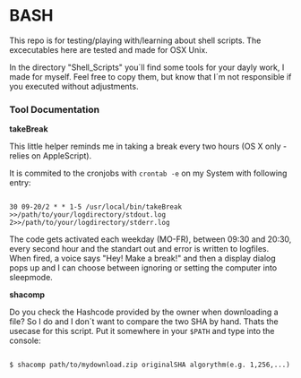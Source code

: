 # BASH

This repo is for testing/playing with/learning about shell scripts.
The excecutables here are tested and made for OSX Unix.

In the directory "Shell_Scripts" you´ll find some tools for your dayly work, I made for myself.
Feel free to copy them, but know that I´m not responsible if you executed without adjustments.


<h3>Tool Documentation</h3>


<b>takeBreak</b>

This little helper reminds me in taking a break every two hours (OS X only - relies on AppleScript).

It is commited to the cronjobs with <code>crontab -e</code> on my System with following entry:

<code>
30 09-20/2 * * 1-5 /usr/local/bin/takeBreak >>/path/to/your/logdirectory/stdout.log 2>>/path/to/your/logdirectory/stderr.log
</code>

The code gets activated each weekday (MO-FR), between 09:30 and 20:30, every second hour and the standart out and error is written to logfiles.
When fired, a voice says "Hey! Make a break!" and then a display dialog pops up and I can choose between ignoring or setting the computer into sleepmode.


<b>shacomp</b>

Do you check the Hashcode provided by the owner when downloading a file?
So I do and I don´t want to compare the two SHA by hand.
Thats the usecase for this script. Put it somewhere in your <code>$PATH</code> and type into the console:

<code>
$ shacomp path/to/mydownload.zip originalSHA algorythm(e.g. 1,256,...)
</code>
